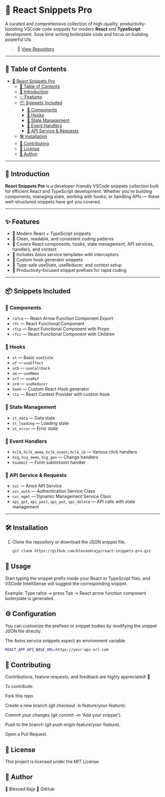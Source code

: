 # 🚀 React Snippets Pro

A curated and comprehensive collection of high-quality, productivity-boosting VSCode code snippets for modern **React** and **TypeScript** development. Save time writing boilerplate code and focus on building powerful UIs.

> 🔗 [View Repository](https://github.com/blessedrajp/react-snippets-pro)

---

## 📑 Table of Contents

- [🚀 React Snippets Pro](#-react-snippets-pro)
  - [📑 Table of Contents](#-table-of-contents)
  - [📖 Introduction](#-introduction)
  - [✨ Features](#-features)
  - [📦 Snippets Included](#-snippets-included)
    - [📁 Components](#-components)
    - [📁 Hooks](#-hooks)
    - [📁 State Management](#-state-management)
    - [📁 Event Handlers](#-event-handlers)
    - [📁 API Service \& Requests](#-api-service--requests)
  - [🛠️ Installation](#️-installation)
  - [🤝 Contributing](#-contributing)
  - [📄 License](#-license)
  - [📣 Author](#-author)

---

## 📖 Introduction

**React Snippets Pro** is a developer-friendly VSCode snippets collection built for efficient React and TypeScript development. Whether you're building components, managing state, working with hooks, or handling APIs — these well-structured snippets have got you covered.

---

## ✨ Features

- 🔹 Modern React + TypeScript snippets
- 🔹 Clean, readable, and consistent coding patterns
- 🔹 Covers React components, hooks, state management, API services, handlers, and context
- 🔹 Includes Axios service templates with interceptors
- 🔹 Custom hook generator snippets
- 🔹 Type-safe useState, useReducer, and context setup
- 🔹 Productivity-focused snippet prefixes for rapid coding

---

## 📦 Snippets Included

### 📁 Components
- `rafce` — React Arrow Function Component Export
- `rfc` — React Functional Component
- `rfcp` — React Functional Component with Props
- `rfcc` — React Functional Component with Children

### 📁 Hooks
- `st` — Basic `useState`
- `uf` — `useEffect`
- `ucb` — `useCallback`
- `um` — `useMemo`
- `urf` — `useRef`
- `urd` — `useReducer`
- `hook` — Custom React Hook generator
- `ctx` — React Context Provider with custom hook

### 📁 State Management
- `st_data` — Data state
- `st_loading` — Loading state
- `st_error` — Error state

### 📁 Event Handlers
- `hclk`, `hclk_memo`, `hclk_event`, `hclk_cb` — Various click handlers
- `hcg`, `hcg_memo`, `hcg_gen` — Change handlers
- `hsubmit` — Form submission handler

### 📁 API Service & Requests
- `svc` — Axios API Service
- `svc_auth` — Authentication Service Class
- `svc_mgmt` — Dynamic Management Service Class
- `api_get`, `api_post`, `api_put`, `api_delete` — API calls with state management

---

## 🛠️ Installation

1. Clone the repository or download the JSON snippet file.
   ```bash
   git clone https://github.com/blessedrajp/react-snippets-pro.git


## 🚀 Usage
Start typing the snippet prefix inside your React or TypeScript files, and VSCode IntelliSense will suggest the corresponding snippet.

Example:
Type rafce → press Tab → React arrow function component boilerplate is generated.

## ⚙️ Configuration
You can customize the prefixes or snippet bodies by modifying the snippet JSON file directly.

The Axios service snippets expect an environment variable:

```bash
REACT_APP_API_BASE_URL=https://your-api-url.com
```
## 🤝 Contributing
Contributions, feature requests, and feedback are highly appreciated! 🎉

To contribute:

Fork this repo.

Create a new branch (git checkout -b feature/your-feature).

Commit your changes (git commit -m 'Add your snippet').

Push to the branch (git push origin feature/your-feature).

Open a Pull Request.

## 📄 License
This project is licensed under the MIT License.

## 📣 Author
👤 Blessed Rajp
🔗 GitHub